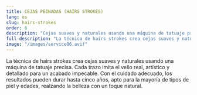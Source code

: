 ```yaml
---
title: CEJAS PEINADAS (HAIRS STROKES)
lang: es
slug: hairs-strokes
order: 6
description: "Cejas suaves y naturales usando una máquina de tatuaje precisa. Cada trazo imita el vello real, artístico y detallado para un acabado impecable."
full-description: "La técnica de hairs strokes crea cejas suaves y naturales usando una máquina de tatuaje precisa. Cada trazo imita el vello real, artístico y detallado para un acabado impecable. Con el cuidado adecuado, los resultados pueden durar hasta cinco años, apto para la mayoría de tipos de piel y edades, realzando la belleza con un toque natural."
image: "/images/service06.avif"
---
```

La técnica de hairs strokes crea cejas suaves y naturales usando una máquina de tatuaje precisa. Cada trazo imita el vello real, artístico y detallado para un acabado impecable. Con el cuidado adecuado, los resultados pueden durar hasta cinco años, apto para la mayoría de tipos de piel y edades, realzando la belleza con un toque natural.
